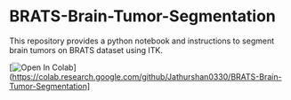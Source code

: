 # BRATS-Brain-Tumor-Segmentation
This repository provides a python notebook and instructions to segment brain tumors on BRATS dataset using ITK. 

[![Open In Colab](https://colab.research.google.com/assets/colab-badge.svg)](https://colab.research.google.com/github/Jathurshan0330/BRATS-Brain-Tumor-Segmentation]
